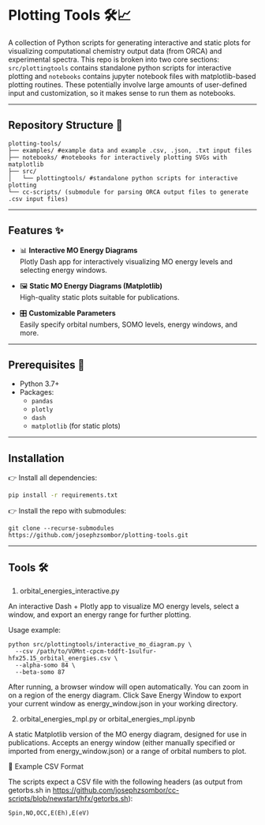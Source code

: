 # Plotting Tools 🛠️📈

A collection of Python scripts for generating interactive and static plots for visualizing computational chemistry output data (from ORCA) and experimental spectra. This repo is broken into two core sections: `src/plottingtools` contains standalone python scripts for interactive plotting and `notebooks` contains jupyter notebook files with matplotlib-based plotting routines. These potentially involve large amounts of user-defined input and customization, so it makes sense to run them as notebooks.

---

## Repository Structure 📂 
```
plotting-tools/
├── examples/ #example data and example .csv, .json, .txt input files
├── notebooks/ #notebooks for interactively plotting SVGs with matplotlib
├── src/
│   └── plottingtools/ #standalone python scripts for interactive plotting
└── cc-scripts/ (submodule for parsing ORCA output files to generate .csv input files)
```

---

## Features ✨
- 📊 **Interactive MO Energy Diagrams**  
  Plotly Dash app for interactively visualizing MO energy levels and selecting energy windows.
  
- 🖼️ **Static MO Energy Diagrams (Matplotlib)**  
  High-quality static plots suitable for publications.

- 🎛️ **Customizable Parameters**  
  Easily specify orbital numbers, SOMO levels, energy windows, and more.

---

## Prerequisites 🔧
- Python 3.7+
- Packages:
  - `pandas`
  - `plotly`
  - `dash`
  - `matplotlib` (for static plots)
---

## Installation
👉 Install all dependencies:
```bash
pip install -r requirements.txt
```
👉 Install the repo with submodules:
```
git clone --recurse-submodules https://github.com/josephzsombor/plotting-tools.git
```
---

## Tools 🛠️ 
1. orbital_energies_interactive.py

An interactive Dash + Plotly app to visualize MO energy levels, select a window, and export an energy range for further plotting.

Usage example:
```
python src/plottingtools/interactive_mo_diagram.py \
  --csv /path/to/VOMnt-cpcm-tddft-1sulfur-hfx25.15_orbital_energies.csv \
  --alpha-somo 84 \
  --beta-somo 87
```
  After running, a browser window will open automatically.
  You can zoom in on a region of the energy diagram.
  Click Save Energy Window to export your current window as energy_window.json in your working directory.

2. orbital_energies_mpl.py or orbital_energies_mpl.ipynb

A static Matplotlib version of the MO energy diagram, designed for use in publications. Accepts an energy window (either manually specified or imported from energy_window.json) or a range of orbital numbers to plot. 

📄 Example CSV Format

The scripts expect a CSV file with the following headers (as output from getorbs.sh in https://github.com/josephzsombor/cc-scripts/blob/newstart/hfx/getorbs.sh):
```
Spin,NO,OCC,E(Eh),E(eV)
```

